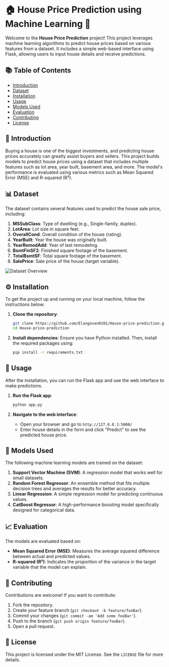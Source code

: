 # 🏠 House Price Prediction using Machine Learning 🧠

Welcome to the **House Price Prediction** project! This project leverages machine learning algorithms to predict house prices based on various features from a dataset. It includes a simple web-based interface using Flask, allowing users to input house details and receive predictions.

## 📚 Table of Contents
- [Introduction](#-introduction)
- [Dataset](#-dataset)
- [Installation](#-installation)
- [Usage](#-usage)
- [Models Used](#-models-used)
- [Evaluation](#-evaluation)
- [Contributing](#-contributing)
- [License](#-license)

## 🌟 Introduction
Buying a house is one of the biggest investments, and predicting house prices accurately can greatly assist buyers and sellers. This project builds models to predict house prices using a dataset that includes multiple features such as lot area, year built, basement area, and more. The model's performance is evaluated using various metrics such as Mean Squared Error (MSE) and R-squared (R²).

## 📊 Dataset
The dataset contains several features used to predict the house sale price, including:
1. **MSSubClass**: Type of dwelling (e.g., Single-family, duplex).
2. **LotArea**: Lot size in square feet.
3. **OverallCond**: Overall condition of the house (rating).
4. **YearBuilt**: Year the house was originally built.
5. **YearRemodAdd**: Year of last remodeling.
6. **BsmtFinSF2**: Finished square footage of the basement.
7. **TotalBsmtSF**: Total square footage of the basement.
8. **SalePrice**: Sale price of the house (target variable).

![Dataset Overview]([https://images.unsplash.com/photo-1570129477492-45c003edd2be?crop=entropy&cs=tinysrgb&fit=max&fm=jpg&ixid=MnwxMjA3fDB8MHxwaG90by1wYWdlfHx8fGVufDB8fHx8&ixlib=rb-1.2.1&q=80&w=800](https://www.istockphoto.com/photo/landscaping-on-middleclass-homes-aerial-neighborhood-fresh-cut-lawns-gm1567429058-527666666?utm_campaign=srp_photos_top&utm_content=https%3A%2F%2Funsplash.com%2Fs%2Fphotos%2Fhouse&utm_medium=affiliate&utm_source=unsplash&utm_term=house%3A%3Areduced-affiliates%3Aquarter))

## ⚙️ Installation
To get the project up and running on your local machine, follow the instructions below:

1. **Clone the repository**:
    ```bash
    git clone https://github.com/Elangovan0101/House-price-prediction.git
    cd House-price-prediction
    ```

2. **Install dependencies**:
    Ensure you have Python installed. Then, install the required packages using:
    ```bash
    pip install -r requirements.txt
    ```

## 🚀 Usage
After the installation, you can run the Flask app and use the web interface to make predictions.

1. **Run the Flask app**:
    ```bash
    python app.py
    ```

2. **Navigate to the web interface**:
   - Open your browser and go to `http://127.0.0.1:5000/`
   - Enter house details in the form and click "Predict" to see the predicted house price.

## 🤖 Models Used
The following machine learning models are trained on the dataset:
1. **Support Vector Machine (SVM)**: A regression model that works well for small datasets.
2. **Random Forest Regressor**: An ensemble method that fits multiple decision trees and averages the results for better accuracy.
3. **Linear Regression**: A simple regression model for predicting continuous values.
4. **CatBoost Regressor**: A high-performance boosting model specifically designed for categorical data.

## 📈 Evaluation
The models are evaluated based on:
- **Mean Squared Error (MSE)**: Measures the average squared difference between actual and predicted values.
- **R-squared (R²)**: Indicates the proportion of the variance in the target variable that the model can explain.

## 🤝 Contributing
Contributions are welcome! If you want to contribute:
1. Fork the repository.
2. Create your feature branch (`git checkout -b feature/fooBar`).
3. Commit your changes (`git commit -am 'Add some fooBar'`).
4. Push to the branch (`git push origin feature/fooBar`).
5. Open a pull request.

## 📝 License
This project is licensed under the MIT License. See the `LICENSE` file for more details.

